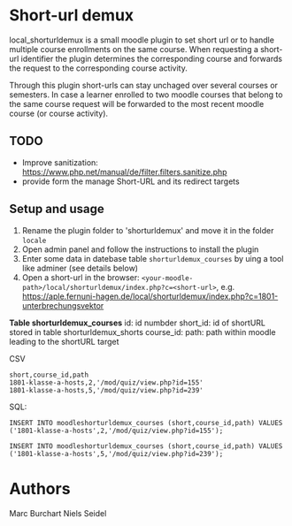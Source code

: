 # Short-url demux
local_shorturldemux is a small moodle plugin to set short url or to handle multiple course enrollments on the same course. When requesting a short-url identifier the plugin determines the corresponding course and forwards the request to the corresponding course activity.

Through this plugin short-urls can stay unchaged over several courses or semesters. In case a learner enrolled to two moodle courses that belong to the same course request will be forwarded to the most recent moodle course (or course activity).

## TODO
* Improve sanitization: https://www.php.net/manual/de/filter.filters.sanitize.php
* provide form the manage Short-URL and its redirect targets

## Setup and usage

1. Rename the plugin folder to 'shorturldemux' and move it in the folder `locale`
2. Open admin panel and follow the instructions to install the plugin
3. Enter some data in datebase table `shorturldemux_courses` by uing a tool like adminer (see details below)
4. Open a short-url in the browser: `<your-moodle-path>/local/shorturldemux/index.php?c=<short-url>`, e.g. https://aple.fernuni-hagen.de/local/shorturldemux/index.php?c=1801-unterbrechungsvektor


**Table shorturldemux_courses**
id: id numbder
short_id: id of shortURL stored in table shorturldemux_shorts
course_id: 
path: path within moodle leading to the shortURL target

CSV
```
short,course_id,path
1801-klasse-a-hosts,2,'/mod/quiz/view.php?id=155'
1801-klasse-a-hosts,5,'/mod/quiz/view.php?id=239'
```

SQL:
```
INSERT INTO moodleshorturldemux_courses (short,course_id,path) VALUES ('1801-klasse-a-hosts',2,'/mod/quiz/view.php?id=155');

INSERT INTO moodleshorturldemux_courses (short,course_id,path) VALUES ('1801-klasse-a-hosts',5,'/mod/quiz/view.php?id=239');
```

# Authors

Marc Burchart 
Niels Seidel

